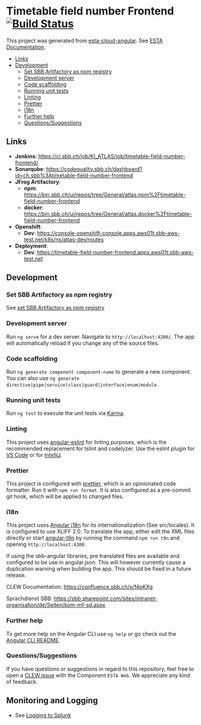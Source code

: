 # Timetable field number Frontend [![Build Status](https://ci.sbb.ch/job/KI_ATLAS/job/timetable-field-number-frontend/job/master/badge/icon)](https://ci.sbb.ch/job/KI_ATLAS/job/timetable-field-number-frontend/job/master/)

This project was generated from [esta-cloud-angular](https://code.sbb.ch/projects/KD_ESTA_BLUEPRINTS/repos/esta-cloud-angular/browse).
See [ESTA Documentation](https://confluence.sbb.ch/display/CLEW/ESTA-Web).

<!-- toc -->

- [Links](#links)
- [Development](#development)
  - [Set SBB Artifactory as npm registry](#set-sbb-artifactory-as-npm-registry)
  - [Development server](#development-server)
  - [Code scaffolding](#code-scaffolding)
  - [Running unit tests](#running-unit-tests)
  - [Linting](#linting)
  - [Prettier](#prettier)
  - [i18n](#i18n)
  - [Further help](#further-help)
  - [Questions/Suggestions](#questionssuggestions)

<!-- tocstop -->

## Links

- **Jenkins**: https://ci.sbb.ch/job/KI_ATLAS/job/timetable-field-number-frontend/
- **Sonarqube**: https://codequality.sbb.ch/dashboard?id=ch.sbb%3Atimetable-field-number-frontend
- **JFrog Artifactory**:
  - **npm**: https://bin.sbb.ch/ui/repos/tree/General/atlas.npm%2Ftimetable-field-number-frontend
  - **docker**: https://bin.sbb.ch/ui/repos/tree/General/atlas.docker%2Ftimetable-field-number-frontend
- **Openshift**:
  - **Dev**: https://console-openshift-console.apps.aws01t.sbb-aws-test.net/k8s/ns/atlas-dev/routes
- **Deployment**:
  - **Dev**: https://timetable-field-number-frontend.apps.aws01t.sbb-aws-test.net

## Development

### Set SBB Artifactory as npm registry

See [set SBB Artifactory as npm registry](https://confluence.sbb.ch/display/CLEW/Configuration+Artifactory+7.x+as+NPM+Registry)

### Development server

Run `ng serve` for a dev server. Navigate to `http://localhost:4200/`. The app will automatically reload if you change any of the source files.

### Code scaffolding

Run `ng generate component component-name` to generate a new component. You can also use `ng generate directive|pipe|service|class|guard|interface|enum|module`.

### Running unit tests

Run `ng test` to execute the unit tests via [Karma](https://karma-runner.github.io).

### Linting

This project uses [angular-eslint](https://github.com/angular-eslint/angular-eslint) for linting purposes,
which is the recommended replacement for tslint and codelyzer. Use the eslint plugin for
[VS Code](https://marketplace.visualstudio.com/items?itemName=dbaeumer.vscode-eslint) or for
[IntelliJ](https://www.jetbrains.com/help/idea/eslint.html).

### Prettier

This project is configured with [prettier](https://prettier.io/), which is an opinionated code formatter.
Run it with `npm run format`. It is also configured as a pre-commit git hook, which will be applied to changed files.

### i18n

This project uses [Angular i18n](https://angular.io/guide/i18n) for its internationalization (See src/locales).
It is configured to use XLIFF 2.0.
To translate the app, either edit the XML files directly or start
[angular-t9n](https://www.npmjs.com/package/angular-t9n) by running the command `npm run t9n` and
opening `http://localhost:4300`.

If using the sbb-angular libraries, pre translated files are available and configured to be use in angular.json.
This will however currently cause a duplication warning when building the app. This should be fixed in a future release.

CLEW Documentation: https://confluence.sbb.ch/x/f4pKXg

Sprachdienst SBB: https://sbb.sharepoint.com/sites/intranet-organisation/de/Seiten/kom-mf-sd.aspx

### Further help

To get more help on the Angular CLI use `ng help` or go check out the [Angular CLI README](https://github.com/angular/angular-cli/blob/master/README.md).

### Questions/Suggestions

If you have questions or suggestions in regard to this repository, feel free to open a [CLEW issue](http://confluence.sbb.ch/display/clew/)
with the Component `ESTA Web`. We appreciate any kind of feedback.

## Monitoring and Logging

- See [Logging to Splunk](documentation/Logging.md)
